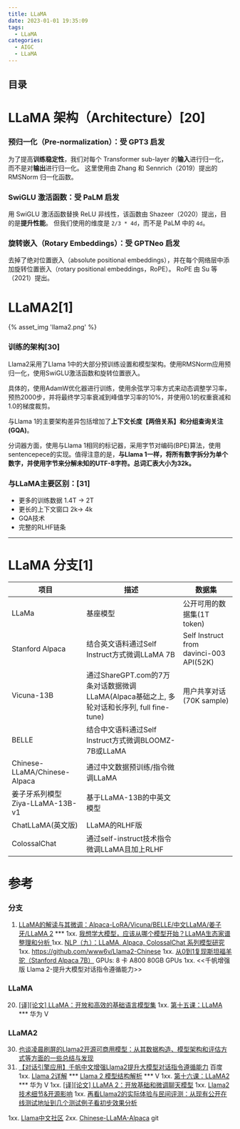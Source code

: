 ```yaml
---
title: LLaMA
date: 2023-01-01 19:35:09
tags:
  - LLaMA
categories:
  - AIGC  
  - LLaMA
---
```


<p></p>
<!-- more -->


## 目录
<!-- toc -->

# LLaMA 架构（Architecture）[20]

### 预归一化（Pre-normalization）：受 GPT3 启发

为了提高**训练稳定性**，我们对每个 Transformer sub-layer 的**输入**进行归一化，而不是对**输出**进行归一化。 这里使用由 Zhang 和 Sennrich（2019）提出的 RMSNorm 归一化函数。

### SwiGLU 激活函数：受 PaLM 启发

用 SwiGLU 激活函数替换 ReLU 非线性，该函数由 Shazeer（2020）提出，目的是**提升性能**。 但我们使用的维度是 `2/3 * 4d`，而不是 PaLM 中的 `4d`。

### 旋转嵌入（Rotary Embeddings）：受 GPTNeo 启发

去掉了绝对位置嵌入（absolute positional embeddings），并在每个网络层中添加旋转位置嵌入（rotary positional embeddings，RoPE）。 RoPE 由 Su 等（2021）提出。


# LLaMA2[1]
{% asset_img 'llama2.png' %}

###  训练的架构[30]

Llama2采用了Llama 1中的大部分预训练设置和模型架构。使用RMSNorm应用预归一化，使用SwiGLU激活函数和旋转位置嵌入。

具体的，使用AdamW优化器进行训练，使用余弦学习率方式来动态调整学习率，预热2000步，并将最终学习率衰减到峰值学习率的10%，并使用0.1的权重衰减和1.0的梯度裁剪。

与Llama 1的主要架构差异包括增加了**上下文长度【两倍关系】**和**分组查询关注(GQA)**。

分词器方面，使用与Llama 1相同的标记器，采用字节对编码(BPE)算法，使用sentencepece的实现。值得注意的是，**与Llama 1一样，将所有数字拆分为单个数字，并使用字节来分解未知的UTF-8字符。总词汇表大小为32k。**

### 与LLaMA主要区别：[31]
+ 更多的训练数据
   1.4T -> 2T
+ 更⻓的上下文窗口
   2k-> 4k
+ GQA技术
+ 完整的RLHF链条

---

# LLaMA 分支[1]

| 项目                            | 描述                                                         | 数据集                                  |
| ------------------------------- | ------------------------------------------------------------ | --------------------------------------- |
| LLaMa                           | 基座模型                                                     | 公开可用的数据集(1T token)              |
| Stanford Alpaca                 | 结合英文语料通过Self Instruct方式微调LLaMA 7B                | Self Instruct from davinci-003 API(52K) |
| Vicuna-13B                      | 通过ShareGPT.com的7万条对话数据微调LLaMA(Alpaca基础之上, 多轮对话和长序列, full fine-tune) | 用户共享对话(70K sample)                |
| BELLE                           | 结合中文语料通过Self Instruct方式微调BLOOMZ-7B或LLaMA        |                                         |
| Chinese-LLaMA/Chinese-Alpaca    | 通过中文数据预训练/指令微调LLaMA                             |                                         |
| 姜子牙系列模型Ziya-LLaMA-13B-v1 | 基于LLaMA-13B的中英文模型                                    |                                         |
| ChatLLaMA(英文版)               | LLaMA的RLHF版                                                |                                         |
| ColossalChat                    | 通过self-instruct技术指令微调LLaMA且加上RLHF                 |                                         |



# 参考
### 分支
1. [LLaMA的解读与其微调：Alpaca-LoRA/Vicuna/BELLE/中文LLaMA/姜子牙/LLaMA 2](https://blog.csdn.net/v_JULY_v/article/details/129709105) ***
   1xx. [我想学大模型，应该从哪个模型开始？LLaMA生态家谱整理和分析 ](https://mp.weixin.qq.com/s?__biz=MzUyOTA5OTcwMg==&mid=2247485019&idx=1&sn=e3417472c0c1f98aede498fbe905e1a0&)
   1xx. [NLP（九）：LLaMA, Alpaca, ColossalChat 系列模型研究](https://zhuanlan.zhihu.com/p/618695885)
   1xx. https://github.com/www6v/Llama2-Chinese
   1xx.  [从0到1复现斯坦福羊驼（Stanford Alpaca 7B）](https://zhuanlan.zhihu.com/p/618321077) 
    GPUs: 8 卡 A800 80GB GPUs
   1xx. <<千帆增强版 Llama 2-提升大模型对话指令遵循能力>>    
   
### LLaMA
20. [[译][论文] LLaMA：开放和高效的基础语言模型集](http://arthurchiao.art/blog/llama-paper-zh/)
1xx. [第十五课：LLaMA](https://www.bilibili.com/video/BV1nN41157a9/)  *** 华为  V

### LLaMA2
30. [也谈凌晨刷屏的Llama2开源可商用模型：从其数据构造、模型架构和评估方式等方面的一些总结与发现 ](https://mp.weixin.qq.com/s?__biz=MzAxMjc3MjkyMg==&mid=2648401927&idx=1&sn=3dddcb5c1d8b3c246a8b7529502fdcf0)
31. [【对话引擎应用】千帆中文增强Llama2提升大模型对话指令遵循能力](https://www.bilibili.com/video/BV1qQ4y1t7Aj/)  百度
1xx. [Llama 2详解](https://zhuanlan.zhihu.com/p/649756898)  *** 
    [Llama 2 模型结构解析](https://www.bilibili.com/video/BV12h4y1N7C8/) *** V
1xx. [第十六课：LLaMA2](https://www.bilibili.com/video/BV1Me411z7ZV/) *** 华为  V
1xx. [[译][论文] LLaMA 2：开放基础和微调聊天模型](http://arthurchiao.art/blog/llama2-paper-zh/)
1xx. [Llama2技术细节&开源影响](https://zhuanlan.zhihu.com/p/644671690)
1xx. [再看Llama2的实际体验与民间评测：从现有公开在线测试地址到几个测试例子看初步效果分析 ](https://mp.weixin.qq.com/s?__biz=MzAxMjc3MjkyMg==&mid=2648401959&idx=1&sn=582fa45cd00035bac621336f47cce252)


1xx. [Llama中文社区](https://llama.family/)
2xx. [ Chinese-LLaMA-Alpaca](https://github.com/ymcui/Chinese-LLaMA-Alpaca) git



